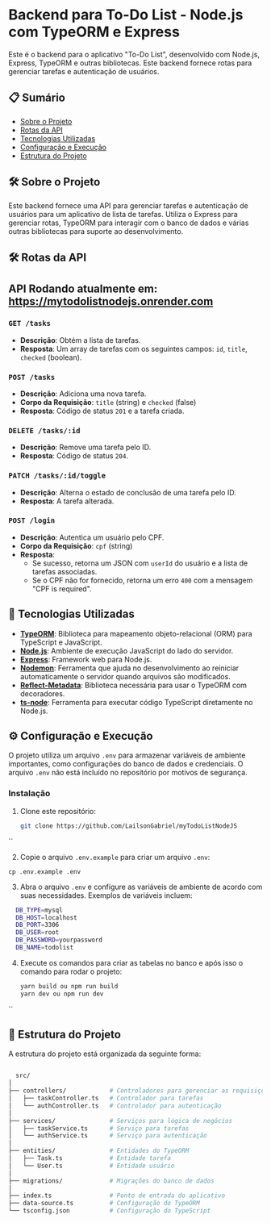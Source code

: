 # Backend para To-Do List - Node.js com TypeORM e Express

Este é o backend para o aplicativo "To-Do List", desenvolvido com Node.js, Express, TypeORM e outras bibliotecas. Este backend fornece rotas para gerenciar tarefas e autenticação de usuários.

## 📋 Sumário

- [Sobre o Projeto](#sobre-o-projeto)
- [Rotas da API](#rotas-da-api)
- [Tecnologias Utilizadas](#tecnologias-utilizadas)
- [Configuração e Execução](#configuração-e-execução)
- [Estrutura do Projeto](#estrutura-do-projeto)

## 🛠️ Sobre o Projeto

Este backend fornece uma API para gerenciar tarefas e autenticação de usuários para um aplicativo de lista de tarefas. Utiliza o Express para gerenciar rotas, TypeORM para interagir com o banco de dados e várias outras bibliotecas para suporte ao desenvolvimento.

## 🛠️ Rotas da API

## API Rodando atualmente em: https://mytodolistnodejs.onrender.com

### `GET /tasks`

- **Descrição**: Obtém a lista de tarefas.
- **Resposta**: Um array de tarefas com os seguintes campos: `id`, `title`, `checked` (boolean).

### `POST /tasks`

- **Descrição**: Adiciona uma nova tarefa.
- **Corpo da Requisição**: `title` (string) e `checked` (false)
- **Resposta**: Código de status `201` e a tarefa criada.

### `DELETE /tasks/:id`

- **Descrição**: Remove uma tarefa pelo ID.
- **Resposta**: Código de status `204`.

### `PATCH /tasks/:id/toggle`

- **Descrição**: Alterna o estado de conclusão de uma tarefa pelo ID.
- **Resposta**: A tarefa alterada.

### `POST /login`

- **Descrição**: Autentica um usuário pelo CPF.
- **Corpo da Requisição**: `cpf` (string)
- **Resposta**: 
  - Se sucesso, retorna um JSON com `userId` do usuário e a lista de tarefas associadas.
  - Se o CPF não for fornecido, retorna um erro `400` com a mensagem "CPF is required".

## 🧩 Tecnologias Utilizadas

- **[TypeORM](https://typeorm.io/)**: Biblioteca para mapeamento objeto-relacional (ORM) para TypeScript e JavaScript.
- **[Node.js](https://nodejs.org/)**: Ambiente de execução JavaScript do lado do servidor.
- **[Express](https://expressjs.com/)**: Framework web para Node.js.
- **[Nodemon](https://nodemon.io/)**: Ferramenta que ajuda no desenvolvimento ao reiniciar automaticamente o servidor quando arquivos são modificados.
- **[Reflect-Metadata](https://www.npmjs.com/package/reflect-metadata)**: Biblioteca necessária para usar o TypeORM com decoradores.
- **[ts-node](https://typestrong.org/ts-node/)**: Ferramenta para executar código TypeScript diretamente no Node.js.

## ⚙️ Configuração e Execução

O projeto utiliza um arquivo `.env` para armazenar variáveis de ambiente importantes, como configurações do banco de dados e credenciais. O arquivo `.env` não está incluído no repositório por motivos de segurança. 

### Instalação

1. Clone este repositório:
   ```bash
   git clone https://github.com/LailsonGabriel/myTodoListNodeJS
  ``

2. Copie o arquivo `.env.example` para criar um arquivo `.env`:

```cp .env.example .env```

3. Abra o arquivo `.env` e configure as variáveis de ambiente de acordo com suas necessidades. Exemplos de variáveis incluem:

```bash
  DB_TYPE=mysql
  DB_HOST=localhost
  DB_PORT=3306
  DB_USER=root
  DB_PASSWORD=yourpassword
  DB_NAME=todolist
```

4. Execute os comandos para criar as tabelas no banco e após isso o comando para rodar o projeto:
   ```bash
   yarn build ou npm run build
   yarn dev ou npm run dev
  ``


## 📁 Estrutura do Projeto
A estrutura do projeto está organizada da seguinte forma:

```bash

  src/
│
├── controllers/            # Controladores para gerenciar as requisições
│   ├── taskController.ts   # Controlador para tarefas
│   └── authController.ts   # Controlador para autenticação
│
├── services/               # Serviços para lógica de negócios
│   ├── taskService.ts      # Serviço para tarefas
│   └── authService.ts      # Serviço para autenticação
│
├── entities/               # Entidades do TypeORM
│   ├── Task.ts             # Entidade tarefa
│   └── User.ts             # Entidade usuário
│
├── migrations/             # Migrações do banco de dados
│
├── index.ts                # Ponto de entrada do aplicativo
├── data-source.ts          # Configuração do TypeORM
└── tsconfig.json           # Configuração do TypeScript

```
